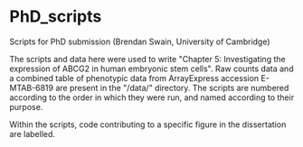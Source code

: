 # PhD_scripts
Scripts for PhD submission (Brendan Swain, University of Cambridge)

The scripts and data here were used to write "Chapter 5: Investigating the expression of ABCG2 in human embryonic stem cells".
Raw counts data and a combined table of phenotypic data from ArrayExpress accession E-MTAB-6819 are present in the "/data/" directory. The scripts are numbered according to the order in which they were run, and named according to their purpose.

Within the scripts, code contributing to a specific figure in the dissertation are labelled. 
